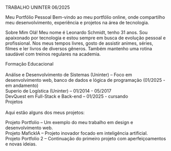 TRABALHO UNINTER 06/2025

Meu Portfólio Pessoal
Bem-vindo ao meu portfólio online, onde compartilho meu desenvolvimento, experiência e projetos na área de tecnologia.

Sobre Mim
Olá! Meu nome é Leonardo Schmidt, tenho 31 anos. Sou apaixonado por tecnologia e estou sempre em busca de evolução pessoal e profissional. Nos meus tempos livres, gosto de assistir animes, séries, filmes e ler livros de diversos gêneros. Também mantenho uma rotina saudável com treinos regulares na academia.

Formação Educacional<br><br>
Análise e Desenvolvimento de Sistemas (Uninter) – Foco em desenvolvimento web, banco de dados e lógica de programação (01/2025 - em andamento)<br>
Superio de Logística (Uninter) – 01/2014 - 05/2017<br>
DevQuest em Full-Stack e Back-end – 01/2025 - cursando<br>
Projetos<br><br>
Aqui estão alguns dos meus projetos:<br>

Projeto Portfolio – Um exemplo do meu trabalho em design e desenvolvimento web.<br>
Projeto MafickIA – Projeto inovador focado em inteligência artificial.<br>
Projeto Portfolio 2 – Continuação do primeiro projeto com aperfeiçoamentos e novas ideias.<br>
